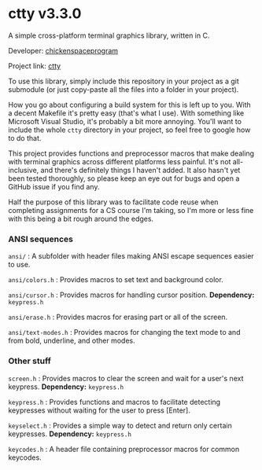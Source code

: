 # ctty v3.3.0

A simple cross-platform terminal graphics library, written in C.

Developer: [chickenspaceprogram](https://github.com/chickenspaceprogram)

Project link: [ctty](https://github.com/chickenspaceprogram/ctty)


To use this library, simply include this repository in your project as a git submodule (or just copy-paste all the files into a folder in your project). 

How you go about configuring a build system for this is left up to you. With a decent Makefile it's pretty easy (that's what I use). With something like Microsoft Visual Studio, it's probably a bit more annoying. You'll want to include the whole `ctty` directory in your project, so feel free to google how to do that.

This project provides functions and preprocessor macros that make dealing with terminal graphics across different platforms less painful.
It's not all-inclusive, and there's definitely things I haven't added.
It also hasn't yet been tested thoroughly, so please keep an eye out for bugs and open a GitHub issue if you find any.

Half the purpose of this library was to facilitate code reuse when completing assignments for a CS course I'm taking, so I'm more or less fine with this being a bit rough around the edges.

### ANSI sequences

`ansi/` : A subfolder with header files making ANSI escape sequences easier to use.

`ansi/colors.h` : Provides macros to set text and background color.

`ansi/cursor.h` : Provides macros for handling cursor position. **Dependency:** `keypress.h`

`ansi/erase.h` : Provides macros for erasing part or all of the screen.

`ansi/text-modes.h` : Provides macros for changing the text mode to and from bold, underline, and other modes.

### Other stuff

`screen.h` : Provides macros to clear the screen and wait for a user's next keypress. **Dependency:** `keypress.h`

`keypress.h` : Provides functions and macros to facilitate detecting keypresses without waiting for the user to press [Enter].

`keyselect.h` : Provides a simple way to detect and return only certain keypresses. **Dependency:** `keypress.h`

`keycodes.h` : A header file containing preprocessor macros for common keycodes.
